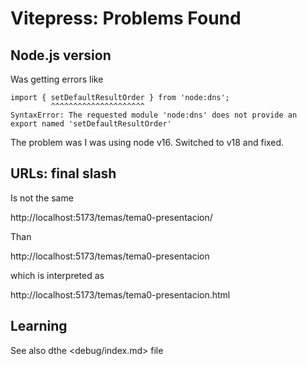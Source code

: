 # Vitepress: Problems Found

## Node.js version

Was getting errors like 


```
import { setDefaultResultOrder } from 'node:dns';
         ^^^^^^^^^^^^^^^^^^^^^
SyntaxError: The requested module 'node:dns' does not provide an export named 'setDefaultResultOrder'
```

The problem was I was using node v16. Switched to v18 and fixed.


## URLs: final slash

Is not the same

http://localhost:5173/temas/tema0-presentacion/

Than

http://localhost:5173/temas/tema0-presentacion

which is interpreted as

http://localhost:5173/temas/tema0-presentacion.html

## Learning

See also dthe <debug/index.md> file